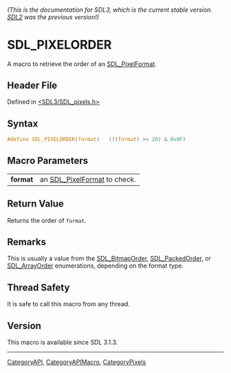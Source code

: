 ###### (This is the documentation for SDL3, which is the current stable version. [SDL2](https://wiki.libsdl.org/SDL2/) was the previous version!)
# SDL_PIXELORDER

A macro to retrieve the order of an [SDL_PixelFormat](SDL_PixelFormat).

## Header File

Defined in [<SDL3/SDL_pixels.h>](https://github.com/libsdl-org/SDL/blob/main/include/SDL3/SDL_pixels.h)

## Syntax

```c
#define SDL_PIXELORDER(format)   (((format) >> 20) & 0x0F)
```

## Macro Parameters

|            |                                                 |
| ---------- | ----------------------------------------------- |
| **format** | an [SDL_PixelFormat](SDL_PixelFormat) to check. |

## Return Value

Returns the order of `format`.

## Remarks

This is usually a value from the [SDL_BitmapOrder](SDL_BitmapOrder),
[SDL_PackedOrder](SDL_PackedOrder), or [SDL_ArrayOrder](SDL_ArrayOrder)
enumerations, depending on the format type.

## Thread Safety

It is safe to call this macro from any thread.

## Version

This macro is available since SDL 3.1.3.

----
[CategoryAPI](CategoryAPI), [CategoryAPIMacro](CategoryAPIMacro), [CategoryPixels](CategoryPixels)

